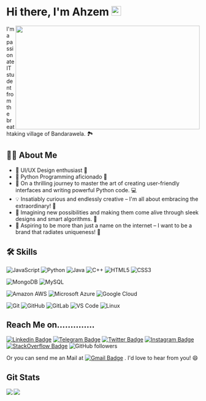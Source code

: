 # Hi there, I'm Ahzem <img src="https://media.giphy.com/media/hvRJCLFzcasrR4ia7z/giphy.gif" width="25px"></a>

<a><img align="right" src="https://github.com/Ahzem/AboutMe/assets/123859613/4394000b-0a5d-4c56-b612-7ab298485dd5" width="480px" height="270px"></a>

I'm a passionate IT student from the breathtaking village of Bandarawela. 🏞️

## 🙋‍♂️ About Me

- 🎨 UI/UX Design enthusiast 🎨
- 🐍 Python Programming aficionado 🐍
- 🚀 On a thrilling journey to master the art of creating user-friendly interfaces and writing powerful Python code. 💻
- 💡 Insatiably curious and endlessly creative – I'm all about embracing the extraordinary! 🌟
- 🔮 Imagining new possibilities and making them come alive through sleek designs and smart algorithms. 🌈
- 🌟 Aspiring to be more than just a name on the internet – I want to be a brand that radiates uniqueness! 🚀

## 🛠 Skills

![JavaScript](https://img.shields.io/badge/-JavaScript-black?style=flat-square&logo=javascript)
![Python](https://img.shields.io/badge/-Python-black?style=flat-square&logo=Python)
![Java](https://img.shields.io/badge/-java-E34A86?style=flat-square&logo=java)
![C++](https://img.shields.io/badge/-C++-00599C?style=flat-square&logo=c)
![HTML5](https://img.shields.io/badge/-HTML5-E34F26?style=flat-square&logo=html5&logoColor=white)
![CSS3](https://img.shields.io/badge/-CSS3-1572B6?style=flat-square&logo=css3)

![MongoDB](https://img.shields.io/badge/-MongoDB-black?style=flat-square&logo=mongodb)
![MySQL](https://img.shields.io/badge/-MySQL-black?style=flat-square&logo=mysql)

![Amazon AWS](https://img.shields.io/badge/Amazon%20AWS-232F3E?style=flat-square&logo=amazon-aws)
![Microsoft Azure](https://img.shields.io/badge/Microsoft%20Azure-232F7E?style=flat-square&logo=microsoft-azure)
![Google Cloud](https://img.shields.io/badge/Google%20Cloud-black?style=flat-square&logo=google-cloud)

![Git](https://img.shields.io/badge/-Git-black?style=flat-square&logo=git)
![GitHub](https://img.shields.io/badge/-GitHub-181717?style=flat-square&logo=github)
![GitLab](https://img.shields.io/badge/-GitLab-FCA121?style=flat-square&logo=gitlab)
![VS Code](https://img.shields.io/badge/-VS%20Code-007ACC?style=flat-square&logo=visual-studio-code)
![Linux](https://img.shields.io/badge/Linux-black?style=flat-square&logo=linux)

## Reach Me on..............

[![Linkedin Badge](https://img.shields.io/badge/-LinkedIn-0072b1?style=flat&logo=Linkedin&logoColor=white)](https://www.linkedin.com/in/Ahzem/ "Connect on LinkedIn")
[![Telegram Badge](https://img.shields.io/badge/-Telegram-0088CC?style=flat&logo=Telegram&logoColor=white)](https://t.me/mfm_ahzem "Contact on Telegram")
[![Twitter Badge](https://img.shields.io/badge/-Twitter-00acee?style=flat&logo=Twitter&logoColor=white)](https://twitter.com/intent/follow?screen_name=Ahzem "Follow on Twitter")
[![Instagram Badge](https://img.shields.io/badge/-Instagram-C13584?style=flat&logo=Instagram&logoColor=white)](https://www.instagram.com/_ahzem_/ "Follow on Instagram")
[![StackOverflow Badge](https://img.shields.io/badge/-Stack_Over_Flow-FE7A16?style=flat&logo=Stack%20Overflow&logoColor=white&)](https://stackoverflow.com/users/21335921/ahzem?tab=profile)
![GitHub followers](https://img.shields.io/github/followers/Ahzem?label=Follow&style=social)

Or you can send me an Mail at [![Gmail Badge](https://img.shields.io/badge/-Mail-c14438?style=flat&logo=Gmail&logoColor=white)](mailto:muhammadhahzem1422@gmail.com "Connect via Mail") . I'd love to hear from you! 😄


## Git Stats

<img align="left" src="https://github-readme-stats.vercel.app/api?username=ahzem&show_icons=true&count_private=true&theme=gruvbox" /> <img src="https://github-readme-stats.vercel.app/api/top-langs/?username=ahzem&layout=compact&count_private=true&theme=gruvbox" />
